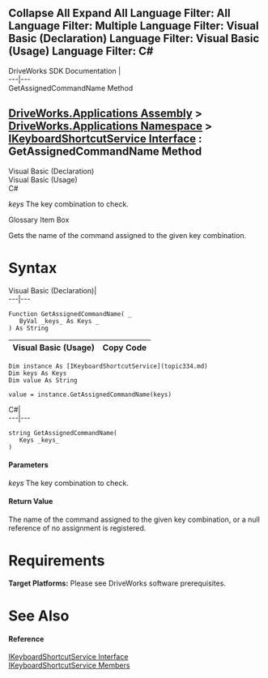 Collapse All Expand All Language Filter: All  Language Filter: Multiple  Language Filter: Visual Basic (Declaration) Language Filter: Visual Basic (Usage) Language Filter: C#  
---  
DriveWorks SDK Documentation  |   
---|---  
GetAssignedCommandName Method   
  
[DriveWorks.Applications Assembly](topic13.md) > [DriveWorks.Applications Namespace](topic16.md) > [IKeyboardShortcutService Interface](topic334.md) : GetAssignedCommandName Method  
---  
  
Visual Basic (Declaration)    
Visual Basic (Usage)    
C# 

_keys_
    The key combination to check.

Glossary Item Box

Gets the name of the command assigned to the given key combination. 

# Syntax

Visual Basic (Declaration)|   
---|---  
      
    
    Function GetAssignedCommandName( _
       ByVal _keys_ As Keys _
    ) As String  
  
Visual Basic (Usage)| Copy Code  
---|---  
      
    
    Dim instance As [IKeyboardShortcutService](topic334.md)
    Dim keys As Keys
    Dim value As String
     
    value = instance.GetAssignedCommandName(keys)  
  
C#|   
---|---  
      
    
    string GetAssignedCommandName( 
       Keys _keys_
    )  
  
#### Parameters

 _keys_
    The key combination to check.

#### Return Value

The name of the command assigned to the given key combination, or a null reference of no assignment is registered.

# Requirements

**Target Platforms:** Please see DriveWorks software prerequisites.

# See Also

#### Reference

[IKeyboardShortcutService Interface](topic334.md)   
[IKeyboardShortcutService Members](topic335.md)


